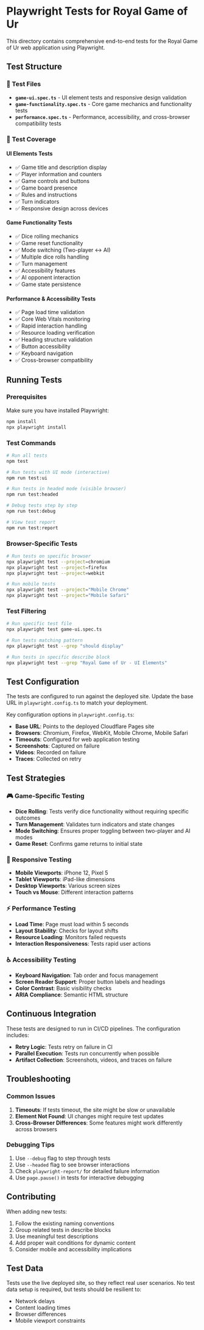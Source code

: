 # Playwright Tests for Royal Game of Ur

This directory contains comprehensive end-to-end tests for the Royal Game of Ur web application using Playwright.

## Test Structure

### 📁 Test Files

- **`game-ui.spec.ts`** - UI element tests and responsive design validation
- **`game-functionality.spec.ts`** - Core game mechanics and functionality tests
- **`performance.spec.ts`** - Performance, accessibility, and cross-browser compatibility tests

### 🎯 Test Coverage

#### UI Elements Tests

- ✅ Game title and description display
- ✅ Player information and counters
- ✅ Game controls and buttons
- ✅ Game board presence
- ✅ Rules and instructions
- ✅ Turn indicators
- ✅ Responsive design across devices

#### Game Functionality Tests

- ✅ Dice rolling mechanics
- ✅ Game reset functionality
- ✅ Mode switching (Two-player ↔ AI)
- ✅ Multiple dice rolls handling
- ✅ Turn management
- ✅ Accessibility features
- ✅ AI opponent interaction
- ✅ Game state persistence

#### Performance & Accessibility Tests

- ✅ Page load time validation
- ✅ Core Web Vitals monitoring
- ✅ Rapid interaction handling
- ✅ Resource loading verification
- ✅ Heading structure validation
- ✅ Button accessibility
- ✅ Keyboard navigation
- ✅ Cross-browser compatibility

## Running Tests

### Prerequisites

Make sure you have installed Playwright:

```bash
npm install
npx playwright install
```

### Test Commands

```bash
# Run all tests
npm test

# Run tests with UI mode (interactive)
npm run test:ui

# Run tests in headed mode (visible browser)
npm run test:headed

# Debug tests step by step
npm run test:debug

# View test report
npm run test:report
```

### Browser-Specific Tests

```bash
# Run tests on specific browser
npx playwright test --project=chromium
npx playwright test --project=firefox
npx playwright test --project=webkit

# Run mobile tests
npx playwright test --project="Mobile Chrome"
npx playwright test --project="Mobile Safari"
```

### Test Filtering

```bash
# Run specific test file
npx playwright test game-ui.spec.ts

# Run tests matching pattern
npx playwright test --grep "should display"

# Run tests in specific describe block
npx playwright test --grep "Royal Game of Ur - UI Elements"
```

## Test Configuration

The tests are configured to run against the deployed site. Update the base URL in `playwright.config.ts` to match your deployment.

Key configuration options in `playwright.config.ts`:

- **Base URL**: Points to the deployed Cloudflare Pages site
- **Browsers**: Chromium, Firefox, WebKit, Mobile Chrome, Mobile Safari
- **Timeouts**: Configured for web application testing
- **Screenshots**: Captured on failure
- **Videos**: Recorded on failure
- **Traces**: Collected on retry

## Test Strategies

### 🎮 Game-Specific Testing

- **Dice Rolling**: Tests verify dice functionality without requiring specific outcomes
- **Turn Management**: Validates turn indicators and state changes
- **Mode Switching**: Ensures proper toggling between two-player and AI modes
- **Game Reset**: Confirms game returns to initial state

### 📱 Responsive Testing

- **Mobile Viewports**: iPhone 12, Pixel 5
- **Tablet Viewports**: iPad-like dimensions
- **Desktop Viewports**: Various screen sizes
- **Touch vs Mouse**: Different interaction patterns

### ⚡ Performance Testing

- **Load Time**: Page must load within 5 seconds
- **Layout Stability**: Checks for layout shifts
- **Resource Loading**: Monitors failed requests
- **Interaction Responsiveness**: Tests rapid user actions

### ♿ Accessibility Testing

- **Keyboard Navigation**: Tab order and focus management
- **Screen Reader Support**: Proper button labels and headings
- **Color Contrast**: Basic visibility checks
- **ARIA Compliance**: Semantic HTML structure

## Continuous Integration

These tests are designed to run in CI/CD pipelines. The configuration includes:

- **Retry Logic**: Tests retry on failure in CI
- **Parallel Execution**: Tests run concurrently when possible
- **Artifact Collection**: Screenshots, videos, and traces on failure

## Troubleshooting

### Common Issues

1. **Timeouts**: If tests timeout, the site might be slow or unavailable
2. **Element Not Found**: UI changes might require test updates
3. **Cross-Browser Differences**: Some features might work differently across browsers

### Debugging Tips

1. Use `--debug` flag to step through tests
2. Use `--headed` flag to see browser interactions
3. Check `playwright-report/` for detailed failure information
4. Use `page.pause()` in tests for interactive debugging

## Contributing

When adding new tests:

1. Follow the existing naming conventions
2. Group related tests in describe blocks
3. Use meaningful test descriptions
4. Add proper wait conditions for dynamic content
5. Consider mobile and accessibility implications

## Test Data

Tests use the live deployed site, so they reflect real user scenarios. No test data setup is required, but tests should be resilient to:

- Network delays
- Content loading times
- Browser differences
- Mobile viewport constraints
